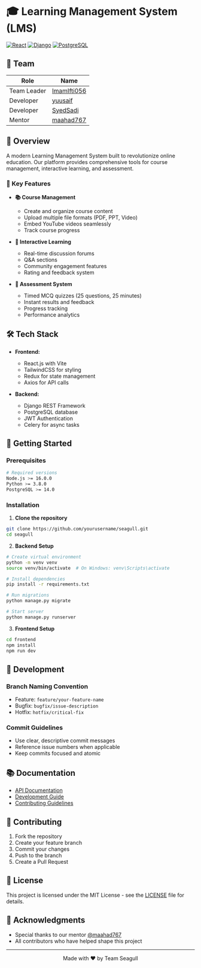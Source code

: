 # 🎓 Learning Management System (LMS)

[![React](https://img.shields.io/badge/React-18.2.0-61dafb.svg)](https://reactjs.org/)
[![Django](https://img.shields.io/badge/Django-4.2-092e20.svg)](https://www.djangoproject.com/)
[![PostgreSQL](https://img.shields.io/badge/PostgreSQL-14.0-336791.svg)](https://www.postgresql.org/)

## 👥 Team

| Role        | Name                                          |
| ----------- | --------------------------------------------- |
| Team Leader | [ImamIfti056](https://github.com/ImamIfti056) |
| Developer   | [yuusaif](https://github.com/yuusaif)         |
| Developer   | [SyedSadi](https://github.com/SyedSadi)       |
| Mentor      | [maahad767](https://github.com/maahad767)     |

## 📝 Overview

A modern Learning Management System built to revolutionize online education. Our platform provides comprehensive tools for course management, interactive learning, and assessment.

### 🌟 Key Features

- **📚 Course Management**

  - Create and organize course content
  - Upload multiple file formats (PDF, PPT, Video)
  - Embed YouTube videos seamlessly
  - Track course progress

- **🎯 Interactive Learning**

  - Real-time discussion forums
  - Q&A sections
  - Community engagement features
  - Rating and feedback system

- **📝 Assessment System**
  - Timed MCQ quizzes (25 questions, 25 minutes)
  - Instant results and feedback
  - Progress tracking
  - Performance analytics

## 🛠️ Tech Stack

- **Frontend:**

  - React.js with Vite
  - TailwindCSS for styling
  - Redux for state management
  - Axios for API calls

- **Backend:**
  - Django REST Framework
  - PostgreSQL database
  - JWT Authentication
  - Celery for async tasks

## 🚀 Getting Started

### Prerequisites

```bash
# Required versions
Node.js >= 16.0.0
Python >= 3.8.0
PostgreSQL >= 14.0
```

### Installation

1. **Clone the repository**

```bash
git clone https://github.com/yourusername/seagull.git
cd seagull
```

2. **Backend Setup**

```bash
# Create virtual environment
python -m venv venv
source venv/bin/activate  # On Windows: venv\Scripts\activate

# Install dependencies
pip install -r requirements.txt

# Run migrations
python manage.py migrate

# Start server
python manage.py runserver
```

3. **Frontend Setup**

```bash
cd frontend
npm install
npm run dev
```

## 🔧 Development

### Branch Naming Convention

- Feature: `feature/your-feature-name`
- Bugfix: `bugfix/issue-description`
- Hotfix: `hotfix/critical-fix`

### Commit Guidelines

- Use clear, descriptive commit messages
- Reference issue numbers when applicable
- Keep commits focused and atomic

## 📚 Documentation

- [API Documentation](docs/api.md)
- [Development Guide](docs/development.md)
- [Contributing Guidelines](CONTRIBUTING.md)

## 🤝 Contributing

1. Fork the repository
2. Create your feature branch
3. Commit your changes
4. Push to the branch
5. Create a Pull Request

## 📄 License

This project is licensed under the MIT License - see the [LICENSE](LICENSE) file for details.

## 🙏 Acknowledgments

- Special thanks to our mentor [@maahad767](https://github.com/maahad767)
- All contributors who have helped shape this project

---

<p align="center">Made with ❤️ by Team Seagull</p>
